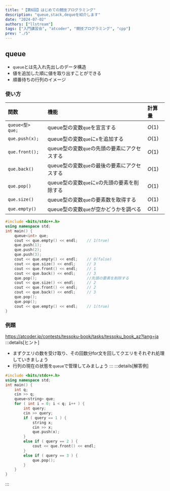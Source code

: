 ```yaml
---
title: "【第6回】はじめての競技プログラミング"
description: "queue,stack,dequeを紹介します"
date: "2024-07-02"
authors: ["llstream"]
tags: ["入門講習会", "atcoder", "競技プログラミング", "cpp"]
prev: "./5"
---
```

## queue

- `queue`とは先入れ先出しのデータ構造
- 値を追加した順に値を取り出すことができる
- 順番待ちの行列のイメージ

### 使い方

| 関数 | 機能 | 計算量 |
| :--- | :--- | :--- |
| `queue<型> que;` | queue型の変数`que`を宣言する | $O(1)$ |
| `que.push(x);` | queue型の変数`que`に`x`を追加する | $O(1)$ |
| `que.front();` | queue型の変数`que`の先頭の要素にアクセスする | $O(1)$ |
| `que.back()` | queue型の変数`que`の最後の要素にアクセスする | $O(1)$ |
| `que.pop()` | queue型の変数`que`に`x`の先頭の要素を削除する | $O(1)$ |
| `que.size()` | queue型の変数`que`の要素数を取得する | $O(1)$ |
| `que.empty()` | queue型の変数`que`が空かどうかを調べる | $O(1)$ |

```cpp
#include <bits/stdc++.h>
using namespace std;
int main() {
    queue<int> que;
    cout << que.empty() << endl;    // 1(true)
    que.push(1);
    que.push(2);
    que.push(3);
    cout << que.empty() << endl;    // 0(false)
    cout << que.size() << endl;     // 3
    cout << que.front() << endl;    // 1
    cout << que.back() << endl;     // 3
    que.pop();                      //先頭の要素を削除する
    cout << que.size() << endl;     // 2
    cout << que.front() << endl;    // 2
    cout << que.back() << endl;     // 3
    que.pop();
    que.pop();
    cout << que.empty() << endl;    // 1(true)
}
```

### 例題

<https://atcoder.jp/contests/tessoku-book/tasks/tessoku_book_az?lang=ja>
:::details[ヒント]

- まずクエリの数を受け取り、その回数分for文を回してクエリをそれぞれ処理していきましょう
- 行列の現在の状態を`queue`で管理してみましょう
:::
:::details[解答例]

```cpp
#include <bits/stdc++.h>
using namespace std;
int main() {
    int q;
    cin >> q;
    queue<string> que;
    for ( int i = 0; i < q; i++ ) {
        int query;
        cin >> query;
        if ( query == 1 ) {
            string x;
            cin >> x;
            que.push(x);
        }
        else if ( query == 2 ) {
            cout << que.front() << endl;
        }
        else if ( query == 3 ) {
            que.pop();
        }
    }
}
```

:::
